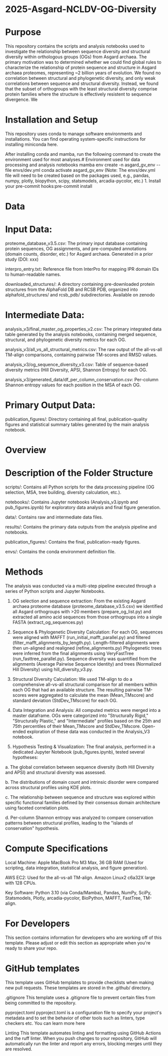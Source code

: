 # 2025-Asgard-NCLDV-OG-Diversity

# Purpose

This repository contains the scripts and analysis notebooks used to investigate the relationship between sequence diversity and structural diversity within orthologous groups (OGs) from Asgard archaea. The primary motivation was to determined whether we could find global rules to characterize the relationship of protein sequence and structure in Asgard archaea proteomes, representing ~2 billion years of evolution. We found no correlation between structural and phylogenetic diversity, and only weak correlations between sequence and structural diversity. Instead, we found that the subset of orthogroups with the least structural diversity comprise protein families where the structure is effectively resistent to sequence divergence. We

# Installation and Setup

This repository uses conda to manage software environments and installations. You can find operating system-specific instructions for installing miniconda here. 

After installing conda and mamba, run the following command to create the environment used for most analyses.# Environment used for data processing and analysis notebooks
    mamba env create -n asgard_gv_env --file envs/dev.yml
    conda activate asgard_gv_env
    (Note: The envs/dev.yml file will need to be created based on the packages used, e.g., pandas, numpy, plotly, biopython, scipy, statsmodels, arcadia-pycolor, etc.)
    1. Install your pre-commit hooks:pre-commit install


# Data

# Input Data:
proteome_database_v3.5.csv: The primary input database containing protein sequences, OG assignments, and pre-computed annotations (domain counts, disorder, etc.) for Asgard archaea. Generated in a prior study (DOI: xxx)

interpro_entry.txt: Reference file from InterPro for mapping IPR domain IDs to human-readable names.

downloaded_structures/: A directory containing pre-downloaded protein structures from the AlphaFold DB and RCSB PDB, organized into alphafold_structures/ and rcsb_pdb/ subdirectories. Available on zenodo

# Intermediate Data:
analysis_v3/final_master_og_properties_v2.csv: The primary integrated data table generated by the analysis notebooks, containing merged sequence, structural, and phylogenetic diversity metrics for each OG.

analysis_v3/all_vs_all_structural_metrics.csv: The raw output of the all-vs-all TM-align comparisons, containing pairwise TM-scores and RMSD values.

analysis_v3/og_sequence_diversity_v3.csv: Table of sequence-based diversity metrics (Hill Diversity, APSI, Shannon Entropy) for each OG.

analysis_v3/generated_data/df_per_column_conservation.csv: Per-column Shannon entropy values for each position in the MSA of each OG.

# Primary Output Data:
publication_figures/: Directory containing all final, publication-quality figures and statistical summary tables generated by the main analysis notebook.


# Overview

# Description of the Folder Structure

scripts/: Contains all Python scripts for the data processing pipeline (OG selection, MSA, tree building, diversity calculation, etc.).

notebooks/: Contains Jupyter notebooks (Analysis_v3.ipynb and pub_figures.ipynb) for exploratory data analysis and final figure generation.

data/: Contains raw and intermediate data files.

results/: Contains the primary data outputs from the analysis pipeline and notebooks.

publication_figures/: Contains the final, publication-ready figures.

envs/: Contains the conda environment definition file.

# Methods

The analysis was conducted via a multi-step pipeline executed through a series of Python scripts and Jupyter Notebooks.

1. OG selection and sequence extraction: From the existing Asgard archaea proteome database (proteome_database_v3.5.csv) we identified all Asgard orthogroups with >20 members (prepare_og_list.py) and extracted all amino acid sequences from those orthogroups into a single FASTA (extract_og_sequences.py)

2. Sequence & Phylogenetic Diversity Calculation: For each OG, sequences were aligned with MAFFT (run_initial_mafft_parallel.py) and filtered (filter_mafft_alignments_by_length.py). Length-filtered alignments were then un-aligned and realigned (refine_alignments.py) Phylogenetic trees were inferred from the final alignments using VeryFastTree (run_fasttree_parallel.py). Sequence diversity was quantified from the alignments (Average Pairwise Sequence Identity) and trees (Normalized Hill Diversity) using hill_diversity_v3.py.

3. Structural Diversity Calculation: We used TM-align to do a comprehensive all-vs-all structural comparison  for all members within each OG that had an available structure. The resulting pairwise TM-scores were aggregated to calculate the mean (Mean_TMscore) and standard deviation (StdDev_TMscore) for each OG.

4. Data Integration and Analysis: All computed metrics were merged into a master dataframe. OGs were categorized into "Structurally Rigid," "Structurally Plastic," and "Intermediate" profiles based on the 25th and 75th percentiles of their Mean_TMscore and StdDev_TMscore. Open-ended exploration of these data was conducted in the Analysis_V3 notebook.

5. Hypothesis Testing & Visualization: The final analysis, performed in a dedicated Jupyter Notebook (pub_figures.ipynb), tested several hypotheses:

a. The global correlation between sequence diversity (both Hill Diversity and APSI) and structural diversity  was assessed.

b. The distributions of domain count and intrinsic disorder were compared across structural profiles using KDE plots.

c. The relationship between sequence and structure was explored within specific functional families defined by their consensus domain architecture using faceted correlation plots.

d. Per-column Shannon entropy was analyzed to compare conservation patterns between structural profiles, leading to the "islands of conservation" hypothesis.

# Compute Specifications
Local Machine: Apple MacBook Pro M3 Max, 36 GB RAM (Used for scripting, data integration, statistical analysis, and figure generation).

AWS EC2: Used for the all-vs-all TM-align. Amazon Linux2 c6a32X large with 128 CPUs. 

Key Software: Python 3.10 (via Conda/Mamba), Pandas, NumPy, SciPy, Statsmodels, Plotly, arcadia-pycolor, BioPython, MAFFT, FastTree, TM-align.

# For Developers
This section contains information for developers who are working off of this template. Please adjust or edit this section as appropriate when you're ready to share your repo.

# GitHub templates
This template uses GitHub templates to provide checklists when making new pull requests. These templates are stored in the .github/ directory.

.gitignore
This template uses a .gitignore file to prevent certain files from being committed to the repository.

pyproject.toml
pyproject.toml is a configuration file to specify your project's metadata and to set the behavior of other tools such as linters, type checkers etc. You can learn more here

Linting
This template automates linting and formatting using GitHub Actions and the ruff linter. When you push changes to your repository, GitHub will automatically run the linter and report any errors, blocking merges until they are resolved.

